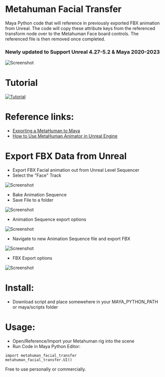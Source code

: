 # Metahuman Facial Transfer


Maya Python code that will reference in previously exported FBX animation from Unreal.
The code will copy these attribute keys from the referenced transform node over to the Metahuman Face board controls.
The referenced file is then removed once completed.

### Newly updated to Support Unreal 4.27-5.2 & Maya 2020-2023

![Screenshot](./images/mh_to_maya.png)

# Tutorial
[![Tutorial](https://img.youtube.com/vi/uw_gXGLq7d0/0.jpg)](https://youtu.be/uw_gXGLq7d0)

# Reference links:
* [Exporting a MetaHuman to Maya]( https://dev.epicgames.com/documentation/en-us/metahuman/exporting-metahumans-to-maya)
* [How to Use MetaHuman Animator in Unreal Engine](https://dev.epicgames.com/community/learning/tutorials/eKbY/how-to-use-metahuman-animator-in-unreal-engine)


# Export FBX Data from Unreal
* Export FBX Facial animation out from Unreal Level Sequencer
* Select the "Face" Track
  
![Screenshot](./images/1_anim_seq_export.png)

* Bake Animation Sequence
* Save File to a folder
  
![Screenshot](./images/2_anim_seq_export_name.png)

* Animation Sequence export options
  
![Screenshot](./images/3_anim_seq_export_options.png)

* Navigate to new Animation Sequence file and export FBX

![Screenshot](./images/4_anim_seq_export_file.png)

* FBX Export options
  
![Screenshot](./images/5_fbx_export_options.png)


# Install:
* Download script and place somewehere in your MAYA_PYTHON_PATH or maya/scripts folder

# Usage:
* Open/Reference/Import your Metahuman rig into the scene
* Run Code in Maya Python Editor:
```
import metahuman_facial_transfer
metahuman_facial_transfer.UI()
```

Free to use personally or commercially. 

